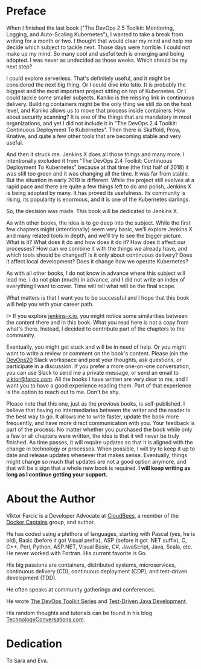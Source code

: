 # Preface

When I finished the last book ("The DevOps 2.5 Toolkit: Monitoring, Logging, and Auto-Scaling Kubernetes"), I wanted to take a break from writing for a month or two. I thought that would clear my mind and help me decide which subject to tackle next. Those days were horrible. I could not make up my mind. So many cool and useful tech is emerging and being adopted. I was never as undecided as those weeks. Which should be my next step?

I could explore serverless. That's definitely useful, and it might be considered the next big thing. Or I could dive into Istio. It is probably the biggest and the most important project sitting on top of Kubernetes. Or I could tackle some smaller subjects. Kaniko is the missing link in continuous delivery. Building containers might be the only thing we still do on the host level, and Kaniko allows us to move that process inside containers. How about security scanning? It is one of the things that are mandatory in most organizations, and yet I did not include it in "The DevOps 2.4 Toolkit: Continuous Deployment To Kubernetes". Then there is Skaffold, Prow, Knative, and quite a few other tools that are becoming stable and very useful.

And then it struck me. Jenkins X does all those things and many more. I intentionally excluded it from "The DevOps 2.4 Toolkit: Continuous Deployment To Kubernetes" because at that time (the first half of 2018) it was still too green and it was changing all the time. It was far from stable. But the situation in early 2019 is different. While the project still evolves at a rapid pace and there are quite a few things left to do and polish, Jenkins X is being adopted by many. It has proved its usefulness. Its community is rising, its popularity is enormous, and it is one of the Kubernetes darlings.

So, the decision was made. This book will be dedicated to Jenkins X.

As with other books, the idea is to go deep into the subject. While the first few chapters might (intentionally) seem very basic, we'll explore Jenkins X and many related tools in depth, and we'll try to see the bigger picture. What is it? What does it do and how does it do it? How does it affect our processes? How can we combine it with the things we already have, and which tools should be changed? Is it only about continuous delivery? Does it affect local development? Does it change how we operate Kubernetes?

As with all other books, I do not know in advance where this subject will lead me. I do not plan (much) in advance, and I did not write an index of everything I want to cover. Time will tell what will be the final scope.

What matters is that I want you to be successful and I hope that this book will help you with your career path.

I> If you explore [jenkins-x.io](https://jenkins-x.io/), you might notice some similarities between the content there and in this book. What you read here is not a copy from what's there. Instead, I decided to contribute part of the chapters to the community.

Eventually, you might get stuck and will be in need of help. Or you might want to write a review or comment on the book's content. Please join the [DevOps20](http://slack.devops20toolkit.com/) Slack workspace and post your thoughts, ask questions, or participate in a discussion. If you prefer a more one-on-one conversation, you can use Slack to send me a private message, or send an email to viktor@farcic.com. All the books I have written are very dear to me, and I want you to have a good experience reading them. Part of that experience is the option to reach out to me. Don't be shy.

Please note that this one, just as the previous books, is self-published. I believe that having no intermediaries between the writer and the reader is the best way to go. It allows me to write faster, update the book more frequently, and have more direct communication with you. Your feedback is part of the process. No matter whether you purchased the book while only a few or all chapters were written, the idea is that it will never be truly finished. As time passes, it will require updates so that it is aligned with the change in technology or processes. When possible, I will try to keep it up to date and release updates whenever that makes sense. Eventually, things might change so much that updates are not a good option anymore, and that will be a sign that a whole new book is required. **I will keep writing as long as I continue getting your support.**

# About the Author

Viktor Farcic is a Developer Advocate at [CloudBees](https://www.cloudbees.com/), a member of the [Docker Captains](https://www.docker.com/community/docker-captains) group, and author.

He has coded using a plethora of languages, starting with Pascal (yes, he is old), Basic (before it got Visual prefix), ASP (before it got .NET suffix), C, C++, Perl, Python, ASP.NET, Visual Basic, C#, JavaScript, Java, Scala, etc. He never worked with Fortran. His current favorite is Go.

His big passions are containers, distributed systems, microservices, continuous delivery (CD), continuous deployment (CDP), and test-driven development (TDD).

He often speaks at community gatherings and conferences.

He wrote [The DevOps Toolkit Series](http://www.devopstoolkitseries.com/) and [Test-Driven Java Development](https://www.packtpub.com/application-development/test-driven-java-development).

His random thoughts and tutorials can be found in his blog [TechnologyConversations.com](https://technologyconversations.com/).

# Dedication

To Sara and Eva.

